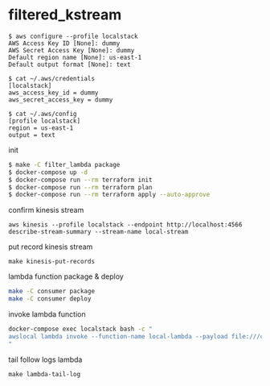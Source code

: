 # filtered_kstream

```
$ aws configure --profile localstack
AWS Access Key ID [None]: dummy
AWS Secret Access Key [None]: dummy
Default region name [None]: us-east-1
Default output format [None]: text

$ cat ~/.aws/credentials
[localstack]
aws_access_key_id = dummy
aws_secret_access_key = dummy

$ cat ~/.aws/config
[profile localstack]
region = us-east-1
output = text
```

init
```bash
$ make -C filter_lambda package
$ docker-compose up -d
$ docker-compose run --rm terraform init
$ docker-compose run --rm terraform plan
$ docker-compose run --rm terraform apply --auto-approve
```

confirm kinesis stream
```
aws kinesis --profile localstack --endpoint http://localhost:4566 describe-stream-summary --stream-name local-stream
```

put record kinesis stream
```
make kinesis-put-records
```

lambda function package & deploy
```bash
make -C consumer package
make -C consumer deploy
```

invoke lambda function
```bash
docker-compose exec localstack bash -c "
awslocal lambda invoke --function-name local-lambda --payload file:///consumer/lambda_invoke_payload.json /dev/null --log-type Tail --query 'LogResult' --output text |  base64 -d
"
```

tail follow logs lambda
```
make lambda-tail-log
```
